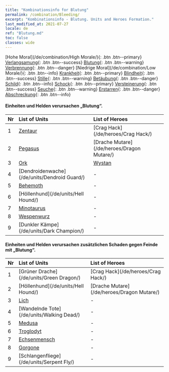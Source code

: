```yaml
---
title: "Kombinationsinfo for Blutung"
permalink: /combination/Bleeding/
excerpt: "Kombinationsinfo - Blutung. Units and Heroes Formation."
last_modified_at: 2021-07-27
locale: de
ref: "Blutung.md"
toc: false
classes: wide
---
```


  [Hohe Moral](/de/combination/High Morale/){: .btn .btn--primary} [Verlangsamung](/de/combination/Slow/){: .btn .btn--success} [Blutung](/de/combination/Bleeding/){: .btn .btn--warning} [Verbrennung](/de/combination/Burning/){: .btn .btn--danger} [Niedrige Moral](/de/combination/Low Morale/){: .btn .btn--info} [Krankheit](/de/combination/Disease/){: .btn .btn--primary} [Blindheit](/de/combination/Blind/){: .btn .btn--success} [Stille](/de/combination/Silence/){: .btn .btn--warning} [Betäubung](/de/combination/Stun/){: .btn .btn--danger} [Schild](/de/combination/Shield/){: .btn .btn--info} [Schock](/de/combination/Static/){: .btn .btn--primary} [Versteinerung](/de/combination/Petrify/){: .btn .btn--success} [Seuche](/de/combination/Plague/){: .btn .btn--warning} [Erstarren](/de/combination/Freeze/){: .btn .btn--danger} [Abschreckung](/de/combination/Deterrence/){: .btn .btn--info} 


#### Einheiten und Helden verursachen „Blutung“.

  | Nr |  List of Units  | List of Heroes | 
  |:---|:----------------|:---------------| 
  | 1 | [Zentaur](/de/units/Centaur/) | [Crag Hack](/de/heroes/Crag Hack/) |
  | 2 | [Pegasus](/de/units/Pegasus/) | [Drache Mutare](/de/heroes/Dragon Mutare/) |
  | 3 | [Ork](/de/units/Orc/) | [Wystan](/de/heroes/Wystan/) |
  | 4 | [Dendroidenwache](/de/units/Dendroid Guard/) | - |
  | 5 | [Behemoth](/de/units/Behemoth/) | - |
  | 6 | [Höllenhund](/de/units/Hell Hound/) | - |
  | 7 | [Minotaurus](/de/units/Minotaur/) | - |
  | 8 | [Wespenwurz](/de/units/Waspwort/) | - |
  | 9 | [Dunkler Kämpe](/de/units/Dark Champion/) | - |


#### Einheiten und Helden verursachen zusätzlichen Schaden gegen Feinde mit „Blutung“.

  | Nr |  List of Units  | List of Heroes | 
  |:---|:----------------|:---------------| 
  | 1 | [Grüner Drache](/de/units/Green Dragon/) | [Crag Hack](/de/heroes/Crag Hack/) |
  | 2 | [Höllenhund](/de/units/Hell Hound/) | [Drache Mutare](/de/heroes/Dragon Mutare/) |
  | 3 | [Lich](/de/units/Lich/) | - |
  | 4 | [Wandelnde Tote](/de/units/Walking Dead/) | - |
  | 5 | [Medusa](/de/units/Medusa/) | - |
  | 6 | [Troglodyt](/de/units/Troglodyte/) | - |
  | 7 | [Echsenmensch](/de/units/Lizardman/) | - |
  | 8 | [Gorgone](/de/units/Gorgon/) | - |
  | 9 | [Schlangenfliege](/de/units/Serpent Fly/) | - |
